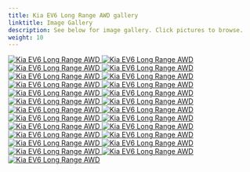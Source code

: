 ```yaml
---
title: Kia EV6 Long Range AWD gallery
linktitle: Image Gallery
description: See below for image gallery. Click pictures to browse.
weight: 10
---
```

<!-- markdownlint-disable MD033 -->
<div class="pswp-gallery pswp-gallery--single-column" id="my-gallery">
<a href="https://media.evkx.net/multimedia/models/kia/ev6/ev6_long_range_awd/charging_1.jpg"
data-pswp-src="https://media.evkx.net/multimedia/models/kia/ev6/ev6_long_range_awd/charging_1.jpg"
data-pswp-width="3000"
data-pswp-height="2000" 
target="_blank">
<img src="https://media.evkx.net/multimedia/models/kia/ev6/ev6_long_range_awd/charging_1_st.jpg" alt="Kia EV6 Long Range AWD" />
</a>
<a href="https://media.evkx.net/multimedia/models/kia/ev6/ev6_long_range_awd/exterior_1.jpg"
data-pswp-src="https://media.evkx.net/multimedia/models/kia/ev6/ev6_long_range_awd/exterior_1.jpg"
data-pswp-width="3000"
data-pswp-height="2017" 
target="_blank">
<img src="https://media.evkx.net/multimedia/models/kia/ev6/ev6_long_range_awd/exterior_1_st.jpg" alt="Kia EV6 Long Range AWD" />
</a>
<a href="https://media.evkx.net/multimedia/models/kia/ev6/ev6_long_range_awd/exterior_2.jpg"
data-pswp-src="https://media.evkx.net/multimedia/models/kia/ev6/ev6_long_range_awd/exterior_2.jpg"
data-pswp-width="3000"
data-pswp-height="2000" 
target="_blank">
<img src="https://media.evkx.net/multimedia/models/kia/ev6/ev6_long_range_awd/exterior_2_st.jpg" alt="Kia EV6 Long Range AWD" />
</a>
<a href="https://media.evkx.net/multimedia/models/kia/ev6/ev6_long_range_awd/exterior_3.jpg"
data-pswp-src="https://media.evkx.net/multimedia/models/kia/ev6/ev6_long_range_awd/exterior_3.jpg"
data-pswp-width="3000"
data-pswp-height="1999" 
target="_blank">
<img src="https://media.evkx.net/multimedia/models/kia/ev6/ev6_long_range_awd/exterior_3_st.jpg" alt="Kia EV6 Long Range AWD" />
</a>
<a href="https://media.evkx.net/multimedia/models/kia/ev6/ev6_long_range_awd/exterior_4.jpg"
data-pswp-src="https://media.evkx.net/multimedia/models/kia/ev6/ev6_long_range_awd/exterior_4.jpg"
data-pswp-width="3000"
data-pswp-height="1999" 
target="_blank">
<img src="https://media.evkx.net/multimedia/models/kia/ev6/ev6_long_range_awd/exterior_4_st.jpg" alt="Kia EV6 Long Range AWD" />
</a>
<a href="https://media.evkx.net/multimedia/models/kia/ev6/ev6_long_range_awd/frontseats_1.jpg"
data-pswp-src="https://media.evkx.net/multimedia/models/kia/ev6/ev6_long_range_awd/frontseats_1.jpg"
data-pswp-width="3000"
data-pswp-height="1999" 
target="_blank">
<img src="https://media.evkx.net/multimedia/models/kia/ev6/ev6_long_range_awd/frontseats_1_st.jpg" alt="Kia EV6 Long Range AWD" />
</a>
<a href="https://media.evkx.net/multimedia/models/kia/ev6/ev6_long_range_awd/headlights_1.jpg"
data-pswp-src="https://media.evkx.net/multimedia/models/kia/ev6/ev6_long_range_awd/headlights_1.jpg"
data-pswp-width="3000"
data-pswp-height="2000" 
target="_blank">
<img src="https://media.evkx.net/multimedia/models/kia/ev6/ev6_long_range_awd/headlights_1_st.jpg" alt="Kia EV6 Long Range AWD" />
</a>
<a href="https://media.evkx.net/multimedia/models/kia/ev6/ev6_long_range_awd/headupdisplay_1.jpg"
data-pswp-src="https://media.evkx.net/multimedia/models/kia/ev6/ev6_long_range_awd/headupdisplay_1.jpg"
data-pswp-width="3000"
data-pswp-height="2000" 
target="_blank">
<img src="https://media.evkx.net/multimedia/models/kia/ev6/ev6_long_range_awd/headupdisplay_1_st.jpg" alt="Kia EV6 Long Range AWD" />
</a>
<a href="https://media.evkx.net/multimedia/models/kia/ev6/ev6_long_range_awd/interior_1.jpg"
data-pswp-src="https://media.evkx.net/multimedia/models/kia/ev6/ev6_long_range_awd/interior_1.jpg"
data-pswp-width="3000"
data-pswp-height="2000" 
target="_blank">
<img src="https://media.evkx.net/multimedia/models/kia/ev6/ev6_long_range_awd/interior_1_st.jpg" alt="Kia EV6 Long Range AWD" />
</a>
<a href="https://media.evkx.net/multimedia/models/kia/ev6/ev6_long_range_awd/interior_2.jpg"
data-pswp-src="https://media.evkx.net/multimedia/models/kia/ev6/ev6_long_range_awd/interior_2.jpg"
data-pswp-width="3000"
data-pswp-height="1875" 
target="_blank">
<img src="https://media.evkx.net/multimedia/models/kia/ev6/ev6_long_range_awd/interior_2_st.jpg" alt="Kia EV6 Long Range AWD" />
</a>
<a href="https://media.evkx.net/multimedia/models/kia/ev6/ev6_long_range_awd/interior_3.jpg"
data-pswp-src="https://media.evkx.net/multimedia/models/kia/ev6/ev6_long_range_awd/interior_3.jpg"
data-pswp-width="3000"
data-pswp-height="1997" 
target="_blank">
<img src="https://media.evkx.net/multimedia/models/kia/ev6/ev6_long_range_awd/interior_3_st.jpg" alt="Kia EV6 Long Range AWD" />
</a>
<a href="https://media.evkx.net/multimedia/models/kia/ev6/ev6_long_range_awd/interior_4.jpg"
data-pswp-src="https://media.evkx.net/multimedia/models/kia/ev6/ev6_long_range_awd/interior_4.jpg"
data-pswp-width="3000"
data-pswp-height="2000" 
target="_blank">
<img src="https://media.evkx.net/multimedia/models/kia/ev6/ev6_long_range_awd/interior_4_st.jpg" alt="Kia EV6 Long Range AWD" />
</a>
<a href="https://media.evkx.net/multimedia/models/kia/ev6/ev6_long_range_awd/main_1.jpg"
data-pswp-src="https://media.evkx.net/multimedia/models/kia/ev6/ev6_long_range_awd/main_1.jpg"
data-pswp-width="3000"
data-pswp-height="2000" 
target="_blank">
<img src="https://media.evkx.net/multimedia/models/kia/ev6/ev6_long_range_awd/main_1_st.jpg" alt="Kia EV6 Long Range AWD" />
</a>
<a href="https://media.evkx.net/multimedia/models/kia/ev6/ev6_long_range_awd/rearlights_1.jpg"
data-pswp-src="https://media.evkx.net/multimedia/models/kia/ev6/ev6_long_range_awd/rearlights_1.jpg"
data-pswp-width="3000"
data-pswp-height="2000" 
target="_blank">
<img src="https://media.evkx.net/multimedia/models/kia/ev6/ev6_long_range_awd/rearlights_1_st.jpg" alt="Kia EV6 Long Range AWD" />
</a>
<a href="https://media.evkx.net/multimedia/models/kia/ev6/ev6_long_range_awd/rearlights_2.jpg"
data-pswp-src="https://media.evkx.net/multimedia/models/kia/ev6/ev6_long_range_awd/rearlights_2.jpg"
data-pswp-width="3000"
data-pswp-height="2000" 
target="_blank">
<img src="https://media.evkx.net/multimedia/models/kia/ev6/ev6_long_range_awd/rearlights_2_st.jpg" alt="Kia EV6 Long Range AWD" />
</a>
<a href="https://media.evkx.net/multimedia/models/kia/ev6/ev6_long_range_awd/roof_1.jpg"
data-pswp-src="https://media.evkx.net/multimedia/models/kia/ev6/ev6_long_range_awd/roof_1.jpg"
data-pswp-width="3000"
data-pswp-height="2000" 
target="_blank">
<img src="https://media.evkx.net/multimedia/models/kia/ev6/ev6_long_range_awd/roof_1_st.jpg" alt="Kia EV6 Long Range AWD" />
</a>
<a href="https://media.evkx.net/multimedia/models/kia/ev6/ev6_long_range_awd/screens_1.jpg"
data-pswp-src="https://media.evkx.net/multimedia/models/kia/ev6/ev6_long_range_awd/screens_1.jpg"
data-pswp-width="3000"
data-pswp-height="2003" 
target="_blank">
<img src="https://media.evkx.net/multimedia/models/kia/ev6/ev6_long_range_awd/screens_1_st.jpg" alt="Kia EV6 Long Range AWD" />
</a>
<a href="https://media.evkx.net/multimedia/models/kia/ev6/ev6_long_range_awd/screens_2.jpg"
data-pswp-src="https://media.evkx.net/multimedia/models/kia/ev6/ev6_long_range_awd/screens_2.jpg"
data-pswp-width="3000"
data-pswp-height="2000" 
target="_blank">
<img src="https://media.evkx.net/multimedia/models/kia/ev6/ev6_long_range_awd/screens_2_st.jpg" alt="Kia EV6 Long Range AWD" />
</a>
<a href="https://media.evkx.net/multimedia/models/kia/ev6/ev6_long_range_awd/screens_3.jpg"
data-pswp-src="https://media.evkx.net/multimedia/models/kia/ev6/ev6_long_range_awd/screens_3.jpg"
data-pswp-width="3000"
data-pswp-height="1999" 
target="_blank">
<img src="https://media.evkx.net/multimedia/models/kia/ev6/ev6_long_range_awd/screens_3_st.jpg" alt="Kia EV6 Long Range AWD" />
</a>
<a href="https://media.evkx.net/multimedia/models/kia/ev6/ev6_long_range_awd/secondrowseats_1.jpg"
data-pswp-src="https://media.evkx.net/multimedia/models/kia/ev6/ev6_long_range_awd/secondrowseats_1.jpg"
data-pswp-width="3000"
data-pswp-height="2400" 
target="_blank">
<img src="https://media.evkx.net/multimedia/models/kia/ev6/ev6_long_range_awd/secondrowseats_1_st.jpg" alt="Kia EV6 Long Range AWD" />
</a>
<a href="https://media.evkx.net/multimedia/models/kia/ev6/ev6_long_range_awd/soundsystem_1.jpg"
data-pswp-src="https://media.evkx.net/multimedia/models/kia/ev6/ev6_long_range_awd/soundsystem_1.jpg"
data-pswp-width="3000"
data-pswp-height="2000" 
target="_blank">
<img src="https://media.evkx.net/multimedia/models/kia/ev6/ev6_long_range_awd/soundsystem_1_st.jpg" alt="Kia EV6 Long Range AWD" />
</a>
<a href="https://media.evkx.net/multimedia/models/kia/ev6/ev6_long_range_awd/trunk_1.jpg"
data-pswp-src="https://media.evkx.net/multimedia/models/kia/ev6/ev6_long_range_awd/trunk_1.jpg"
data-pswp-width="3000"
data-pswp-height="1999" 
target="_blank">
<img src="https://media.evkx.net/multimedia/models/kia/ev6/ev6_long_range_awd/trunk_1_st.jpg" alt="Kia EV6 Long Range AWD" />
</a>
<a href="https://media.evkx.net/multimedia/models/kia/ev6/ev6_long_range_awd/trunk_2.jpg"
data-pswp-src="https://media.evkx.net/multimedia/models/kia/ev6/ev6_long_range_awd/trunk_2.jpg"
data-pswp-width="3000"
data-pswp-height="2000" 
target="_blank">
<img src="https://media.evkx.net/multimedia/models/kia/ev6/ev6_long_range_awd/trunk_2_st.jpg" alt="Kia EV6 Long Range AWD" />
</a>
<a href="https://media.evkx.net/multimedia/models/kia/ev6/ev6_long_range_awd/trunk_3.jpg"
data-pswp-src="https://media.evkx.net/multimedia/models/kia/ev6/ev6_long_range_awd/trunk_3.jpg"
data-pswp-width="3000"
data-pswp-height="2000" 
target="_blank">
<img src="https://media.evkx.net/multimedia/models/kia/ev6/ev6_long_range_awd/trunk_3_st.jpg" alt="Kia EV6 Long Range AWD" />
</a>
<a href="https://media.evkx.net/multimedia/models/kia/ev6/ev6_long_range_awd/trunk_4.jpg"
data-pswp-src="https://media.evkx.net/multimedia/models/kia/ev6/ev6_long_range_awd/trunk_4.jpg"
data-pswp-width="3000"
data-pswp-height="2000" 
target="_blank">
<img src="https://media.evkx.net/multimedia/models/kia/ev6/ev6_long_range_awd/trunk_4_st.jpg" alt="Kia EV6 Long Range AWD" />
</a>
</div>
<script type="module">
  import PhotoSwipeLightbox from '/js/photoswipe-lightbox.esm.js';
    const lightbox = new PhotoSwipeLightbox({
       gallery: '#my-gallery',
        children: 'a',
        pswpModule: () => import('/js/photoswipe.esm.js')
    });
lightbox.init();
</script>

